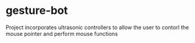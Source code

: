 # gesture-bot
Project incorporates ultrasonic controllers to allow the user to contorl the mouse pointer and perform mouse functions

